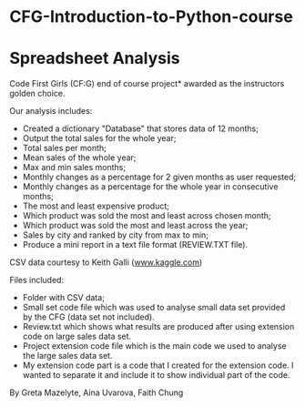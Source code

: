 # CFG-Introduction-to-Python-course

# Spreadsheet Analysis

Code First Girls (CF:G) end of course project* awarded as the instructors golden choice.

Our analysis includes:

- Created a dictionary "Database" that stores data of 12 months;
- Output the total sales for the whole year;
- Total sales per month;
- Mean sales of the whole year;
- Max and min sales months;
- Monthly changes as a percentage for 2 given months as user requested;
- Monthly changes as a percentage for the whole year in consecutive months;
- The most and least expensive product;
- Which product was sold the most and least across chosen month;
- Which product was sold the most and least across the year;
- Sales by city and ranked by city from max to min;
- Produce a mini report in a text file format (REVIEW.TXT file).

CSV data courtesy to Keith Galli (www.kaggle.com)

Files included:
- Folder with CSV data;
- Small set code file which was used to analyse small data set provided by the CFG (data set not included).
- Review.txt which shows what results are produced after using extension code on large sales data set.
- Project extension code file which is the main code we used to analyse the large sales data set.
- My extension code part is a code that I created for the extension code. I wanted to separate it and include it to show individual part of the code.

By Greta Mazelyte, Aina Uvarova, Faith Chung
